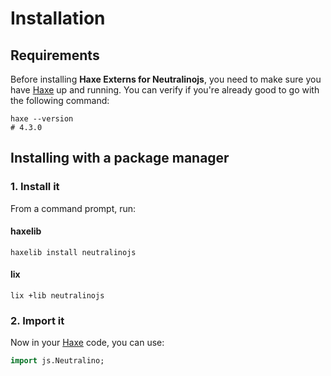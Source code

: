 # Installation

## Requirements
Before installing **Haxe Externs for Neutralinojs**, you need to make sure you have [Haxe](https://haxe.org) up and running.
You can verify if you're already good to go with the following command:

```shell
haxe --version
# 4.3.0
```

## Installing with a package manager

### 1. Install it
From a command prompt, run:

<!-- tabs:start -->

#### **haxelib**

```shell
haxelib install neutralinojs
```

#### **lix**

```shell
lix +lib neutralinojs
```

<!-- tabs:end -->

### 2. Import it
Now in your [Haxe](https://haxe.org) code, you can use:

```haxe
import js.Neutralino;
```
